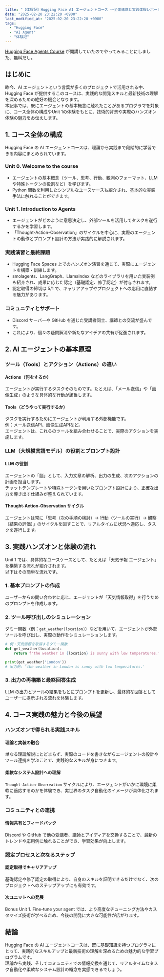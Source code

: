 ```yaml
---
title: "【体験記】Hugging Face AI エージェントコース ～全体構成と実践体験レポート～"
date: "2025-02-20 23:22:20 +0900"
last_modified_at: "2025-02-20 23:22:20 +0900"
tags:
  - "Hugging Face"
  - "AI Agent"
  - "体験記"
---
```

[Hugging Face Agents Course](https://huggingface.co/agents-course) が開講していたのでやってみることにしました、無料だし。

## はじめに

昨今、AI エージェントという言葉が多くのプロジェクトで活用される中、Hugging Face が提供するこのコースは、実践的な開発スキルと最新技術の理解を深めるための絶好の機会となります。  
本記事では、既にエージェントの基本概念に触れたことがあるプログラマを対象に、コース全体の構成やUnit 1の体験をもとに、技術的背景や実際のハンズオン体験の魅力をお伝えします。

## 1. コース全体の構成

Hugging Face の AI エージェントコースは、理論から実践まで段階的に学習できる内容にまとめられています。  

### **Unit 0. Welcome to the course**  
- エージェントの基本概念（ツール、思考、行動、観測のフォーマット、LLMや特殊トークンの役割など）を学びます。  
- Python 関数を利用したシンプルなユースケースも紹介され、基本的な実装手法に触れることができます。

### **Unit 1. Introduction to Agents**  
- エージェントがどのように意思決定し、外部ツールを活用してタスクを遂行するかを学習します。  
- 「Thought-Action-Observation」のサイクルを中心に、実際のエージェントの動作とプロンプト設計の方法が実践的に解説されます。

### **実践演習と最終課題**  
- Hugging Face Spaces 上でのハンズオン演習を通じて、実際にエージェントを構築・訓練します。  
- smolagents、LangGraph、LlamaIndex などのライブラリを用いた実装例も紹介され、成果に応じた認定（基礎認定、修了認定）が付与されます。  
- 認定取得の締切は 5/1 で、キャリアアップやプロジェクトへの応用に直結する魅力があります。

### **コミュニティとサポート**  
- Discord サーバーや GitHub を通じた受講者同士、講師との交流が盛んです。  
- これにより、個々の疑問解消や新たなアイデアの共有が促進されます。

## 2. AI エージェントの基本原理

### ツール（Tools）とアクション（Actions）の違い

#### **Actions（何をするか）**  
エージェントが実行するタスクそのものです。たとえば、「メール送信」や「画像生成」のような具体的な行動が該当します。

#### **Tools（どうやって実行するか）**  
タスクを実行するためにエージェントが利用する外部機能です。  
例：メール送信API、画像生成APIなど。  
エージェントは、これらのツールを組み合わせることで、実際のアクションを実施します。

### LLM（大規模言語モデル）の役割とプロンプト設計

#### **LLM の役割**  
エージェントの「脳」として、入力文章の解析、出力の生成、次のアクションの計画を担当します。  
チャットテンプレートや特殊トークンを用いたプロンプト設計により、正確な出力を導き出す仕組みが整えられています。

#### **Thought-Action-Observation サイクル**  
エージェントは常に「思考（次の手順の検討）→ 行動（ツールの実行）→ 観察（結果の評価）」のサイクルを回すことで、リアルタイムに状況へ適応し、タスクを遂行します。

## 3. 実践ハンズオンと体験の流れ

Unit 1 では、具体的なユースケースとして、たとえば「天気予報 エージェント」を構築する流れが紹介されます。  
以下はその簡単な流れです。

### 1. **基本プロンプトの作成**  
ユーザーからの問い合わせに応じ、エージェントが「天気情報取得」を行うためのプロンプトを作成します。

### 2. **ツール呼び出しのシミュレーション**  
ダミー関数（例：`get_weather(location)`）などを用いて、エージェントが外部ツールを呼び出し、実際の動作をシミュレーションします。

```python
# 例：天気情報を取得するダミー関数
def get_weather(location):
    return f"the weather in {location} is sunny with low temperatures."

print(get_weather('London'))
# 出力例: 'the weather in London is sunny with low temperatures.'
```

### 3. **出力の再構築と最終回答生成**  
LLM の出力とツールの結果をもとにプロンプトを更新し、最終的な回答としてユーザーに提示される流れを体験します。

## 4. コース実践の魅力と今後の展望

### ハンズオンで得られる実践スキル

#### **理論と実装の融合**  
単なる理論解説にとどまらず、実際のコードを書きながらエージェントの設計やツール連携を学ぶことで、実践的なスキルが身につきます。

#### **柔軟なシステム設計への理解**  
`Thought-Action-Observation` サイクルにより、エージェントがいかに環境に柔軟に適応するのかを体験でき、実世界のタスク自動化のイメージが具体化されます。

### コミュニティとの連携

#### **情報共有とフィードバック**  
Discord や GitHub で他の受講者、講師とアイディアを交換することで、最新のトレンドや応用例に触れることができ、学習効果が向上します。

### 認定プロセスと次なるステップ

#### **認定取得でキャリアアップ**  
基礎認定や修了認定の取得により、自身のスキルを証明できるだけでなく、次のプロジェクトへのステップアップにも有効です。

#### **次ユニットへの発展**  
Bonus Unit 1. Fine-tune your agent では、より高度なチューニング方法やカスタマイズ技術が学べるため、今後の開発に大きな可能性が広がります。

## 結論

Hugging Face の AI エージェントコースは、既に基礎知識を持つプログラマにとって、実践的なスキルアップと最新技術の理解を深めるための魅力的な学習プログラムです。  
理論から実践、そしてコミュニティでの情報交換を通じて、リアルタイムなタスク自動化や柔軟なシステム設計の概念を実感できるでしょう。
